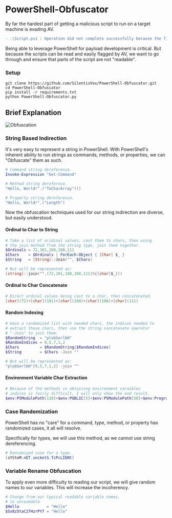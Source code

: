 # PowerShell-Obfuscator

By far the hardest part of getting a malicious script to run on a target machine is evading AV.

```diff
- .\Script.ps1 : Operation did not complete successfully because the file contains a virus or potentially unwanted software.
```

Being able to leverage PowerShell for payload development is critical. But because the scripts can be read and easily flagged by AV, we want to go through and ensure that parts of the script are not "readable".

### **Setup**

```
git clone https://github.com/SilentisVox/PowerShell-Obfuscator.git
cd PowerShell-Obfuscator
pip install -r requirements.txt
python PowerShell-Obfuscator.py
```

## **Brief Explanation**

![Obfuscation](assets/Obfuscation.png)

### **String Based Indirection**

It's very easy to represent a string in PowerShell. With PowerShell's inherent ability to run strings as commands, methods, or properties, we can "Obfuscate" them as such.

```powershell
# Command string dereference.
Invoke-Expression "Get-Command"

# Method string derefernce.
"Hello, World!".("ToCharArray")()

# Property string dereference.
"Hello, World!".("Length")
```

Now the obfuscation techniques used for our string indirection are diverse, but easily understood.

#### **Ordinal to Char to String**

```powershell
# Take a list of oridinal values, cast them to chars, then using
# the join method from the string type, join them together.
$Ordinals = 72,101,108,108,111
$Chars    = $Ordinals | ForEach-Object { [Char] $_ }
$String   = [String]::Join("", $Chars)

# But will be represented as:
[string]::join("",(72,101,108,108,111|%{[char]$_}))
```

#### **Ordinal to Char Concatenate**

```powershell
# Direct ordinal values being cast to a char, then concatenated.
[char](72)+[char](101)+[char](108)+[char](108)+[char](111)
```

#### **Random Indexing**

```powershell
# Have a randomized list with needed chars, the indices needed to
# extract those chars, then use the string concatenate operator 
# "-Join" to join them.
$RandomString  = "plobSerlbH"
$RandomIndices = 9,5,7,1,2
$Chars         = $RandomString[$RandomIndices]
$String        = $Chars -Join ""

# But will be represented as:
"plobSerlbH"[9,5,7,1,2] -join ""
```

#### **Environment Variable Char Extraction**

```powershell
# Because of the methods in obtaining environment varaibles
# indices is fairly difficult, I will only show the end result.
$env:PSModulePath[130]+$env:PUBLIC[5]+$env:PSModulePath[50]+$env:ProgramFiles[13]+$env:ProgramFiles[5]
```

### **Case Randomization**

PowerShell has no "care" for a command, type, method, or property has randomized cases, it all will resolve.

Specifically for types, we will use this method, as we cannot use string dereferencing.

```powershell
# Ransomized case for a type.
[sYSteM.nET.socketS.TcPcLIENt]
```

### **Variable Rename Obfuscation**

To apply even more difficulty to reading our script, we will give random names to our variables. This will increase the incoherency.

```powershell
# Change from our typical readable variable names,
# to unreadable
$Hello            = "Hello"
$Sx8z5taC27HzrPY7 = "Hello"
```